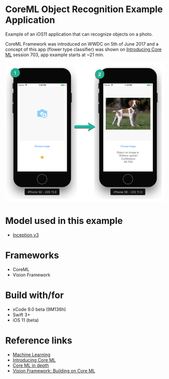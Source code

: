 # CoreML Object Recognition Example Application
Example of an iOS11 application that can recognize objects on a photo.

CoreML Framework was introduced on WWDC on 5th of June 2017 and a concept of this app (flower type classifier) was shown on [Introducing Core ML] session 703, app example starts at ~21 min.

![alt tag](https://raw.githubusercontent.com/epavlov/CoreML-Object-Recognition/master/screenshot.png)

# Model used in this example
- [Inception v3]

# Frameworks
- CoreML
- Vision Framework

# Build with/for
- xCode 9.0 beta (9M136h)
- Swift 3+
- iOS 11 (beta)

# Reference links
- [Machine Learning]
- [Introducing Core ML]
- [Core ML in depth]
- [Vision Framework: Building on Core ML]

[Inception v3]: <https://github.com/tensorflow/models/tree/master/inception>
[Machine Learning]:<https://developer.apple.com/machine-learning/>
[Introducing Core ML]: <https://developer.apple.com/videos/play/wwdc2017/703/>
[Core ML in depth]:<https://developer.apple.com/videos/play/wwdc2017/710/>
[Vision Framework: Building on Core ML]:<https://developer.apple.com/videos/play/wwdc2017/506/>
